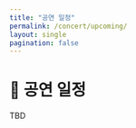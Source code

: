 ```yaml
---
title: "공연 일정"
permalink: /concert/upcoming/
layout: single
pagination: false
---
```


# 🎯 공연 일정

TBD
